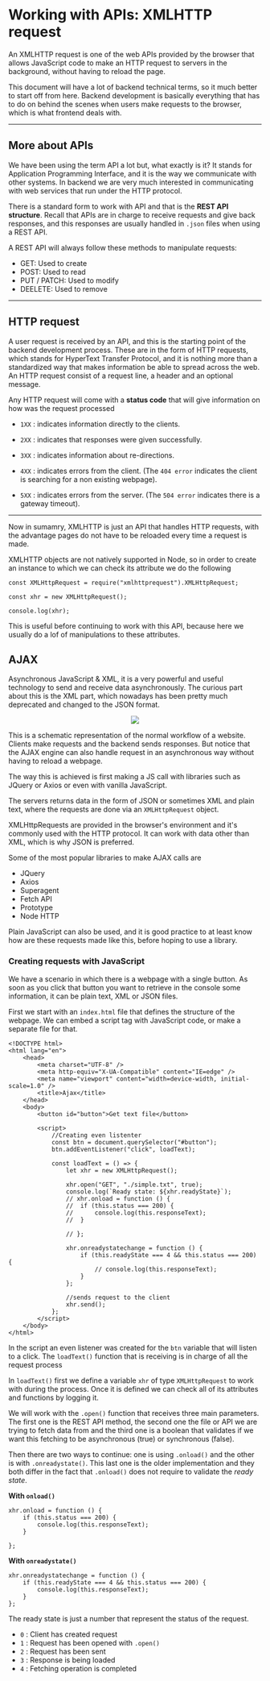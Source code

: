 # Working with APIs: XMLHTTP request

An XMLHTTP request is one of the web APIs provided by the browser that allows JavaScript code to make an HTTP request to servers in the background, without having to reload the page.

This document will have a lot of backend technical terms, so it much better to start off from here. Backend development is basically everything that has to do on behind the scenes when users make requests to the browser, which is what frontend deals with.

---

## More about APIs

We have been using the term API a lot but, what exactly is it? It stands for Application Programming Interface, and it is the way we communicate with other systems. In backend we are very much interested in communicating with web services that run under the HTTP protocol.

There is a standard form to work with API and that is the **REST API structure**. Recall that APIs are in charge to receive requests and give back responses, and this responses are usually handled in `.json` files when using a REST API.

A REST API will always follow these methods to manipulate requests:

- GET: Used to create
- POST: Used to read
- PUT / PATCH: Used to modify
- DEELETE: Used to remove

---

## HTTP request

A user request is received by an API, and this is the starting point of the backend development process. These are in the form of HTTP requests, which stands for HyperText Transfer Protocol, and it is nothing more than a standardized way that makes information be able to spread across the web. An HTTP request consist of a request line, a header and an optional message.

Any HTTP request will come with a **status code** that will give information on how was the request processed

- `1XX` : indicates information directly to the clients.

- `2XX` : indicates that responses were given successfully.

- `3XX` : indicates information about re-directions.

- `4XX` : indicates errors from the client. (The `404 error` indicates the client is searching for a non existing webpage).

- `5XX` : indicates errors from the server. (The `504 error` indicates there is a gateway timeout).

---

Now in sumamry, XMLHTTP is just an API that handles HTTP requests, with the advantage pages do not have to be reloaded every time a request is made.

XMLHTTP objects are not natively supported in Node, so in order to create an instance to which we can check its attribute we do the following

```
const XMLHttpRequest = require("xmlhttprequest").XMLHttpRequest;

const xhr = new XMLHttpRequest();

console.log(xhr);
```
This is useful before continuing to work with this API, because here we usually do a lof of manipulations to these attributes. 

## AJAX
Asynchronous JavaScript & XML, it is a very powerful and useful technology to send and receive data asynchronously. The curious part about this is the XML part, which nowadays has been pretty much deprecated and changed to the JSON format. 

<center>

![](./../imgs/workflow.png)

</center>

This is a schematic representation of the normal workflow of a website. Clients make requests and the backend sends responses. But notice that the AJAX engine can also handle request in an asynchronous way without having to reload a webpage. 

The way this is achieved is first making a JS call with libraries such as JQuery or Axios or even with vanilla 
JavaScript. 

The servers returns data in the form of JSON or sometimes XML and plain text, where the requests are done via an `XMLHttpRequest` object.

XMLHttpRequests are provided in the browser's environment and it's commonly used with the HTTP protocol. It can work with data other than XML, which is why JSON is preferred. 

Some of the most popular libraries to make AJAX calls are 

- JQuery
- Axios
- Superagent
- Fetch API
- Prototype
- Node HTTP

Plain JavaScript can also be used, and it is good practice to at least know how are these requests made like this, before hoping to use a library. 

### Creating requests with JavaScript
We have a scenario in which there is a webpage with a single button. As soon as you click that button you want to retrieve in the console some information, it can be plain text, XML or JSON files. 

First we start with an `index.html` file that defines the structure of the webpage. We can embed a script tag with JavaScript code, or make a separate file for that. 

```
<!DOCTYPE html>
<html lang="en">
	<head>
		<meta charset="UTF-8" />
		<meta http-equiv="X-UA-Compatible" content="IE=edge" />
		<meta name="viewport" content="width=device-width, initial-scale=1.0" />
		<title>Ajax</title>
	</head>
	<body>
		<button id="button">Get text file</button>

		<script>
			//Creating even listenter
			const btn = document.querySelector("#button");
			btn.addEventListener("click", loadText);

			const loadText = () => {
				let xhr = new XMLHttpRequest();

				xhr.open("GET", "./simple.txt", true);
				console.log(`Ready state: ${xhr.readyState}`);
				// xhr.onload = function () {
				// 	if (this.status === 200) {
				// 		console.log(this.responseText);
				// 	}

				// };

				xhr.onreadystatechange = function () {
					if (this.readyState === 4 && this.status === 200) {
						// console.log(this.responseText);
					}
				};

				//sends request to the client
				xhr.send();
			};
		</script>
	</body>
</html>

```
In the script an even listener was created for the `btn` variable that will listen to a click. The `loadText()` function that is receiving is in charge of all the request process

In `loadText()` first we define a variable `xhr` of type `XMLHttpRequest` to work with during the process. Once it is defined we can check all of its attributes and functions by logging it.

We will work with the `.open()` function that receives three main parameters. The first one is the REST API method, the second one the file or API we are trying to fetch data from and the third one is a boolean that validates if we want this fetching to be asynchronous (true) or synchronous (false).

Then there are two ways to continue: one is using `.onload()` and the other is with `.onreadystate()`. This last one is the older implementation and they both differ in the fact that `.onload()` does not require to validate the *ready state*. 

**With `onload()`**
```
xhr.onload = function () {
    if (this.status === 200) {
        console.log(this.responseText);
    }

};
```

**With `onreadystate()`**
```
xhr.onreadystatechange = function () {
    if (this.readyState === 4 && this.status === 200) {
        console.log(this.responseText);
    }
};
```
The ready state is just a number that represent the status of the request. 

- `0` : Client has created request
- `1` : Request has been opened with `.open()`
- `2` : Request has been sent
- `3` : Response is being loaded
- `4` : Fetching operation is completed
